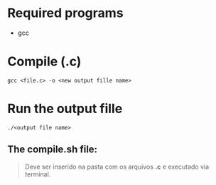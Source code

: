 # Required programs

- gcc

# Compile (.c)

~~~shell
gcc <file.c> -o <new output fille name>
~~~

# Run the output fille

~~~shell
./<output file name>
~~~

## The **compile.sh** file:

> Deve ser inserido na pasta com os arquivos **.c** e executado via terminal.